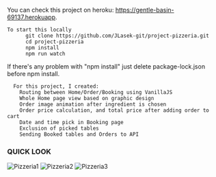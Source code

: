 You can check this project on heroku: https://gentle-basin-69137.herokuapp.

    To start this locally
          git clone https://github.com/JLasek-git/project-pizzeria.git
          cd project-pizzeria
          npm install
          npm run watch

If there's any problem with "npm install" just delete package-lock.json before npm install.



      For this project, I created:
        Routing between Home/Order/Booking using VanillaJS
        Whole Home page view based on graphic design
        Order image animation after ingredient is chosen
        Order price calculation, and total price after adding order to cart
        Date and time pick in Booking page
        Exclusion of picked tables
        Sending Booked tables and Orders to API
        
### QUICK LOOK ###
![Pizzeria1](https://user-images.githubusercontent.com/84036777/131424126-171ab916-b52e-416c-9942-ac97f26b232d.PNG)
![Pizzeria2](https://user-images.githubusercontent.com/84036777/131424128-88a29a0c-d619-4472-9c0d-edd8dff26b29.PNG)
![Pizzeria3](https://user-images.githubusercontent.com/84036777/131424125-9e319941-f3a9-4de9-a868-f4197aa3df57.PNG)

        
